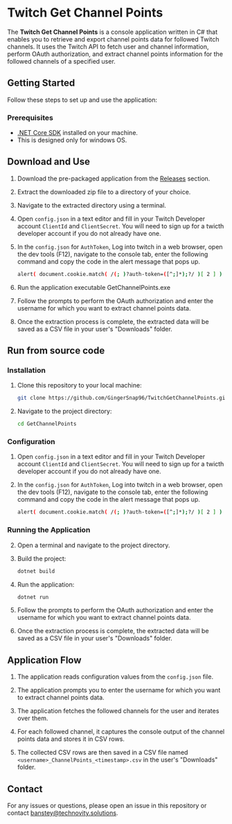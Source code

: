 # Twitch Get Channel Points

The **Twitch Get Channel Points** is a console application written in C# that enables you to retrieve and export channel points data for followed Twitch channels. It uses the Twitch API to fetch user and channel information, perform OAuth authorization, and extract channel points information for the followed channels of a specified user.

## Getting Started

Follow these steps to set up and use the application:

### Prerequisites

- [.NET Core SDK](https://dotnet.microsoft.com/download) installed on your machine.
- This is designed only for windows OS.

## Download and Use

1. Download the pre-packaged application from the [Releases](https://github.com/GingerSnap96/TwitchGetChannelPoints/releases) section.

2. Extract the downloaded zip file to a directory of your choice.

3. Navigate to the extracted directory using a terminal.

4. Open `config.json` in a text editor and fill in your Twitch Developer account `ClientId` and `ClientSecret`. You will need to sign up for a twicth developer account if you do not already have one.

5. In the `config.json` for `AuthToken`, Log into twitch in a web browser, open the dev tools (F12), navigate to the console tab, enter the following command and copy the code in the alert message that pops up.
   
    ```bash
    alert( document.cookie.match( /(; )?auth-token=([^;]*);?/ )[ 2 ] )
    ```

6. Run the application executable GetChannelPoints.exe

7. Follow the prompts to perform the OAuth authorization and enter the username for which you want to extract channel points data.

8. Once the extraction process is complete, the extracted data will be saved as a CSV file in your user's "Downloads" folder.

## Run from source code

### Installation

1. Clone this repository to your local machine:

    ```bash
    git clone https://github.com/GingerSnap96/TwitchGetChannelPoints.git
    ```

2. Navigate to the project directory:

    ```bash
    cd GetChannelPoints
    ```


### Configuration

1. Open `config.json` in a text editor and fill in your Twitch Developer account `ClientId` and `ClientSecret`. You will need to sign up for a twicth developer account if you do not already have one.

2. In the `config.json` for `AuthToken`, Log into twitch in a web browser, open the dev tools (F12), navigate to the console tab, enter the following command and copy the code in the alert message that pops up.
   
    ```bash
    alert( document.cookie.match( /(; )?auth-token=([^;]*);?/ )[ 2 ] )
    ```
### Running the Application

2. Open a terminal and navigate to the project directory.

3. Build the project:

    ```bash
    dotnet build
    ```

4. Run the application:

    ```bash
    dotnet run
    ```

5. Follow the prompts to perform the OAuth authorization and enter the username for which you want to extract channel points data.

6. Once the extraction process is complete, the extracted data will be saved as a CSV file in your user's "Downloads" folder.

## Application Flow

1. The application reads configuration values from the `config.json` file.

2. The application prompts you to enter the username for which you want to extract channel points data.

3. The application fetches the followed channels for the user and iterates over them.

4. For each followed channel, it captures the console output of the channel points data and stores it in CSV rows.

5. The collected CSV rows are then saved in a CSV file named `<username>_ChannelPoints_<timestamp>.csv` in the user's "Downloads" folder.

## Contact

For any issues or questions, please open an issue in this repository or contact [banstey@technovity.solutions](mailto:banstey@technovity.solutions).
